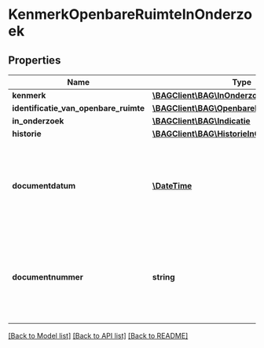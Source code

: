 # KenmerkOpenbareRuimteInOnderzoek

## Properties
Name | Type | Description | Notes
------------ | ------------- | ------------- | -------------
**kenmerk** | [**\BAGClient\BAG\InOnderzoekOpenbareRuimte**](InOnderzoekOpenbareRuimte.md) |  | 
**identificatie_van_openbare_ruimte** | [**\BAGClient\BAG\OpenbareRuimteIdentificatie**](OpenbareRuimteIdentificatie.md) |  | 
**in_onderzoek** | [**\BAGClient\BAG\Indicatie**](Indicatie.md) |  | 
**historie** | [**\BAGClient\BAG\HistorieInOnderzoek**](HistorieInOnderzoek.md) |  | 
**documentdatum** | [**\DateTime**](\DateTime.md) | De datum van het document waarin de grondslag van het onderzoek wordt vastgelegd. Dit wordt vastgelegd in het attribuut documentdatum. | 
**documentnummer** | **string** | Het nummer van het document waarin de grondslag van het onderzoek wordt vastgelegd. Dit wordt vastgelegd in het attribuut documentnummer. | 

[[Back to Model list]](../../README.md#documentation-for-models) [[Back to API list]](../../README.md#documentation-for-api-endpoints) [[Back to README]](../../README.md)


